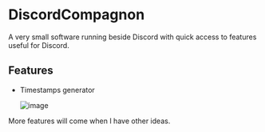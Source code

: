 # DiscordCompagnon

A very small software running beside Discord with quick access to features useful for Discord.

## Features

* Timestamps generator
  
  ![image](https://github.com/Wiltoga/Discord-compagnon/assets/30344403/0882594c-1232-493e-9f6c-a579fd066c3d)

More features will come when I have other ideas.

